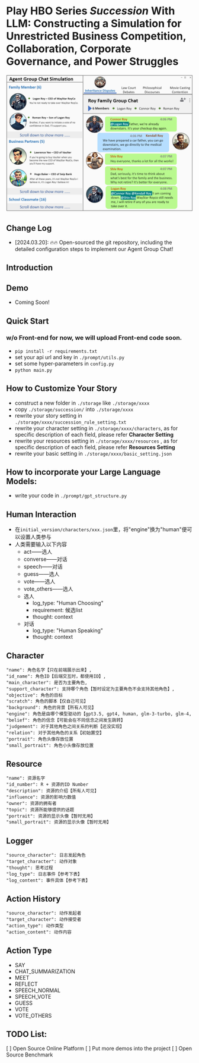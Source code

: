 
# Play HBO Series _Succession_ With LLM: Constructing a Simulation for Unrestricted Business Competition, Collaboration, Corporate Governance, and Power Struggles

<img src="figures/headfigure.png">

## Change Log
- [2024.03.20]: 🔥🔥 Open-sourced the git repository, including the detailed configuration steps to implement our Agent Group Chat!

## Introduction

## Demo
- Coming Soon!

## Quick Start
### w/o Front-end for now, we will upload Front-end code soon.
- `pip install -r requirements.txt`
- set your api url and key in `./prompt/utils.py`
- set some hyper-parameters in `config.py`
- `python main.py`

## How to Customize Your Story
- construct a new folder in `./storage` like `./storage/xxxx` 
- copy `./storage/succession/` into `./storage/xxxx` 
- rewrite your story setting in `./storage/xxxx/succession_rule_setting.txt`
- rewrite your character setting in `./storage/xxxx/characters`, as for specific description of each field, please refer **Character Setting** 
- rewrite your resources setting in `./storage/xxxx/resources` , as for specific description of each field, please refer **Resources Setting** 
- rewrite your basic setting in `./storage/xxxx/basic_setting.json`

## How to incorporate your Large Language Models:
- write your code in `./prompt/gpt_structure.py`

## Human Interaction
- 在`initial_version/characters/xxx.json`里，将"engine"换为"human"便可以设置人类参与
- 人类需要输入以下内容
  - act——选人
  - converse——对话
  - speech——对话
  - guess——选人
  - vote——选人
  - vote_others——选人
  - 选人
    - log_type: "Human Choosing"
    - requirement: 候选list
    - thought: context
  - 对话
    - log_type: "Human Speaking"
    - thought: context

## Character
```markdown
"name": 角色名字【只在前端展示出来】,
"id_name": 角色ID【后端交互时，都使用ID】,
"main_character": 是否为主要角色,
"support_character": 支持哪个角色【暂时设定为主要角色不会支持其他角色】,
"objective": 角色的目标
"scratch": 角色的脚本【仅自己可见】
"background": 角色的背景【所有人可见】
"engine": 角色是由哪个模型驱动的【gpt3.5, gpt4, human, glm-3-turbo, glm-4, hunyuan-chatpro, hunyuan-chatstd, huggingface上的模型参数(THUDM/chatglm3-6b-32k)】
"belief": 角色的信念【可能会在不同信念之间发生跳转】
"judgement": 对于其他角色之间关系的判断【还没实现】
"relation": 对于其他角色的关系【初始置空】
"portrait": 角色头像存放位置
"small_portrait": 角色小头像存放位置
```

## Resource
```markdown
"name": 资源名字
"id_number": R + 资源的ID Number
"description": 资源的介绍【所有人可见】
"influence": 资源的影响力数值
"owner": 资源的拥有者
"topic": 资源所能够提供的话题
"portrait": 资源的显示头像【暂时无用】
"small_portrait": 资源的显示头像【暂时无用】
```

## Logger
```markdown
"source_character": 日志发起角色
"target_character": 动作对象
"thought": 思考过程
"log_type": 日志事件【参考下表】
"log_content": 事件具体【参考下表】
```

## Action History
```markdown
"source_character": 动作发起者
"target_character": 动作接受者
"action_type": 动作类型
"action_content": 动作内容
```

## Action Type
- SAY
- CHAT_SUMMARIZATION
- MEET
- REFLECT
- SPEECH_NORMAL
- SPEECH_VOTE
- GUESS
- VOTE
- VOTE_OTHERS

## TODO List:
[ ] Open Source Online Platform
[ ] Put more demos into the project
[ ] Open Source Benchmark